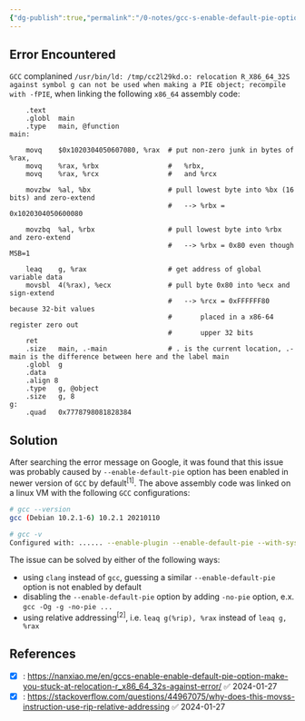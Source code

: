 ```yaml
---
{"dg-publish":true,"permalink":"/0-notes/gcc-s-enable-default-pie-option/","noteIcon":"","created":"2024-01-27T08:00:10.675+01:00","updated":"2024-01-27T17:54:37.244+01:00"}
---
```


## Error Encountered
`GCC` complanined `/usr/bin/ld: /tmp/cc2l29kd.o: relocation R_X86_64_32S against symbol g can not be used when making a PIE object; recompile with -fPIE`, when linking the following `x86_64` assembly code:
```assembly
	.text
	.globl	main
	.type	main, @function
main:

	movq	$0x1020304050607080, %rax  # put non-zero junk in bytes of %rax,
	movq	%rax, %rbx                 #   %rbx,
	movq	%rax, %rcx                 #   and %rcx

	movzbw	%al, %bx                   # pull lowest byte into %bx (16 bits) and zero-extend
                                       #   --> %rbx = 0x1020304050600080

	movzbq	%al, %rbx                  # pull lowest byte into %rbx and zero-extend
                                       #   --> %rbx = 0x80 even though MSB=1

	leaq	g, %rax                    # get address of global variable data
	movsbl	4(%rax), %ecx              # pull byte 0x80 into %ecx and sign-extend
                                       #   --> %rcx = 0xFFFFFF80 because 32-bit values
                                       #       placed in a x86-64 register zero out
                                       #       upper 32 bits
	ret
	.size	main, .-main               # . is the current location, .-main is the difference between here and the label main
	.globl	g
	.data
	.align 8
	.type	g, @object
	.size	g, 8
g:
	.quad	0x7778798081828384
```

## Solution
After searching the error message on Google, it was found that this issue was probably caused by `--enable-default-pie` option has been enabled in newer version of `GCC` by default<sup>[1]</sup>. The above assembly code was linked on a linux VM with the following `GCC` configurations:

```bash
# gcc --version
gcc (Debian 10.2.1-6) 10.2.1 20210110

# gcc -v
Configured with: ...... --enable-plugin --enable-default-pie --with-system-zlib ...
```

The issue can be solved by either of the following ways:
- using `clang` instead of `gcc`, guessing a similar `--enable-default-pie` option is not enabled by default
- disabling the `--enable-default-pie` option by adding `-no-pie` option, e.x. `gcc -Og -g -no-pie ...`
- using relative addressing<sup>[2]</sup>, i.e. `leaq g(%rip), %rax` instead of `leaq g, %rax`


## References
- [x] : https://nanxiao.me/en/gccs-enable-enable-default-pie-option-make-you-stuck-at-relocation-r_x86_64_32s-against-error/ ✅ 2024-01-27
- [x] : https://stackoverflow.com/questions/44967075/why-does-this-movss-instruction-use-rip-relative-addressing ✅ 2024-01-27